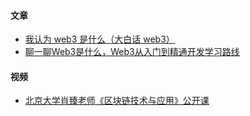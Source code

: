 #### 文章
- [我认为 web3 是什么（大白话 web3）](https://juejin.cn/post/7091606409208397854)
- [聊一聊Web3是什么，Web3从入门到精通开发学习路线](https://juejin.cn/post/7307185531330838543)

#### 视频
- [北京大学肖臻老师《区块链技术与应用》公开课](https://www.bilibili.com/video/BV1Vt411X7JF/)
